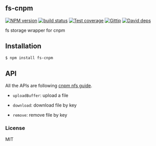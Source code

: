 fs-cnpm
---------------

[![NPM version][npm-image]][npm-url]
[![build status][travis-image]][travis-url]
[![Test coverage][coveralls-image]][coveralls-url]
[![Gittip][gittip-image]][gittip-url]
[![David deps][david-image]][david-url]

[npm-image]: https://img.shields.io/npm/v/fs-cnpm.svg?style=flat
[npm-url]: https://npmjs.org/package/fs-cnpm
[travis-image]: https://img.shields.io/travis/cnpm/fs-cnpm.svg?style=flat
[travis-url]: https://travis-ci.org/cnpm/fs-cnpm
[coveralls-image]: https://img.shields.io/coveralls/cnpm/fs-cnpm.svg?style=flat
[coveralls-url]: https://coveralls.io/r/cnpm/fs-cnpm?branch=master
[gittip-image]: https://img.shields.io/gittip/dead-horse.svg?style=flat
[gittip-url]: https://www.gittip.com/dead-horse/
[david-image]: https://img.shields.io/david/cnpm/fs-cnpm.svg?style=flat
[david-url]: https://david-dm.org/cnpm/fs-cnpm

fs storage wrapper for cnpm

## Installation

```bash
$ npm install fs-cnpm
```

## API

All the APIs are following [cnpm nfs guide](https://github.com/cnpm/cnpmjs.org/wiki/NFS-Guide).

- `uploadBuffer`: upload a file

- `download`: download file by key

- `remove`: remove file by key

### License

MIT
